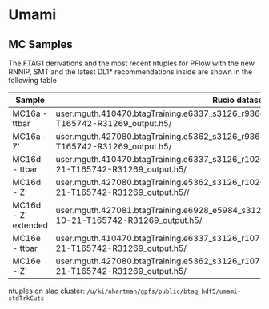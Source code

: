 # Umami

## MC Samples 

The FTAG1 derivations and the most recent ntuples for PFlow with the new RNNIP, SMT and the latest DL1* recommendations inside are shown in the following table


| Sample | Rucio dataset    |  FTAG1 derivations|
| ------------- | ---------------- | ---------------- |
|MC16a - ttbar             | user.mguth.410470.btagTraining.e6337_s3126_r9364_p3703.EMPFlow_IPRNN.2019-10-21-T165742-R31269_output.h5/ | mc16_13TeV.410470.PhPy8EG_A14_ttbar_hdamp258p75_nonallhad.deriv.DAOD_FTAG1.e6337_s3126_r9364_p3703 |
|MC16a - Z'             |  user.mguth.427080.btagTraining.e5362_s3126_r9364_p3703.EMPFlow_IPRNN.2019-10-21-T165742-R31269_output.h5/ |  mc16_13TeV.427080.Pythia8EvtGen_A14NNPDF23LO_flatpT_Zprime.deriv.DAOD_FTAG1.e5362_s3126_r9364_p3703 |
|MC16d - ttbar             | user.mguth.410470.btagTraining.e6337_s3126_r10201_p3703.EMPFlow_IPRNN.2019-10-21-T165742-R31269_output.h5/ | mc16_13TeV.410470.PhPy8EG_A14_ttbar_hdamp258p75_nonallhad.deriv.DAOD_FTAG1.e6337_s3126_r10201_p3703 |
|MC16d - Z'             | user.mguth.427080.btagTraining.e5362_s3126_r10201_p3703.EMPFlow_IPRNN.2019-10-21-T165742-R31269_output.h5// | mc16_13TeV.427080.Pythia8EvtGen_A14NNPDF23LO_flatpT_Zprime.deriv.DAOD_FTAG1.e5362_s3126_r10201_p3703 |
|MC16d - Z' extended             | user.mguth.427081.btagTraining.e6928_e5984_s3126_r10201_p3703.EMPFlow_IPRNN.2019-10-21-T165742-R31269_output.h5/  | mc16_13TeV.427081.Pythia8EvtGen_A14NNPDF23LO_flatpT_Zprime_Extended.deriv.DAOD_FTAG1.e6928_e5984_s3126_r10201_p3703 |
|MC16e - ttbar             | user.mguth.410470.btagTraining.e6337_s3126_r10724_p3703.EMPFlow_IPRNN.2019-10-21-T165742-R31269_output.h5/ | mc16_13TeV:mc16_13TeV.410470.PhPy8EG_A14_ttbar_hdamp258p75_nonallhad.deriv.DAOD_FTAG1.e6337_s3126_r10724_p3703 |
|MC16e - Z'      |  user.mguth.427080.btagTraining.e5362_s3126_r10724_p3703.EMPFlow_IPRNN.2019-10-21-T165742-R31269_output.h5/  | mc16_13TeV:mc16_13TeV.427080.Pythia8EvtGen_A14NNPDF23LO_flatpT_Zprime.deriv.DAOD_FTAG1.e5362_s3126_r10724_p3703 |

ntuples on slac cluster: `/u/ki/nhartman/gpfs/public/btag_hdf5/umami-stdTrkCuts`